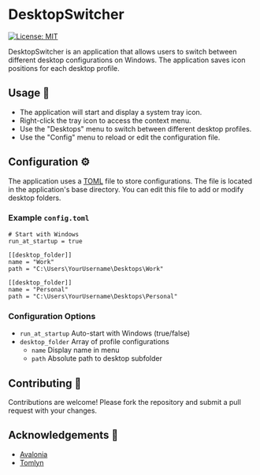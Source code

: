 ﻿# DesktopSwitcher

[![License: MIT](https://img.shields.io/badge/License-MIT-blue.svg)](https://opensource.org/licenses/MIT)

DesktopSwitcher is an application that allows users to switch between different desktop configurations on Windows. The application saves icon positions for each desktop profile.

## Usage 🚀

- The application will start and display a system tray icon.
- Right-click the tray icon to access the context menu.
- Use the "Desktops" menu to switch between different desktop profiles.
- Use the "Config" menu to reload or edit the configuration file.

## Configuration ⚙️

The application uses a [TOML](https://toml.io) file to store configurations. The file is located in the application's base directory. You can edit this file to add or modify desktop folders.

### Example `config.toml`
```
# Start with Windows
run_at_startup = true

[[desktop_folder]]
name = "Work"
path = "C:\Users\YourUsername\Desktops\Work"

[[desktop_folder]]
name = "Personal"
path = "C:\Users\YourUsername\Desktops\Personal"
```

### Configuration Options
- `run_at_startup` Auto-start with Windows (true/false)
- `desktop_folder` Array of profile configurations
	- `name` Display name in menu
	- `path` Absolute path to desktop subfolder

## Contributing 🤝

Contributions are welcome! Please fork the repository and submit a pull request with your changes.

## Acknowledgements 🙏

- [Avalonia](https://avaloniaui.net/)
- [Tomlyn](https://github.com/xoofx/Tomlyn)
